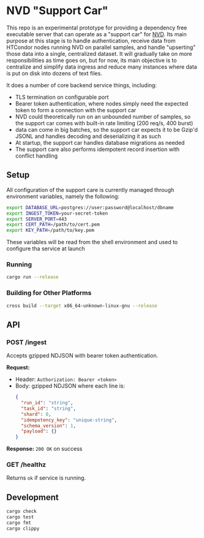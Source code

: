 # NVD "Support Car"

This repo is an experimental prototype for providing a dependency free
executable server that can operate as a "support car" for [NVD](). Its main
purpose at this stage is to handle authentication, receive data from HTCondor
nodes running NVD on parallel samples, and handle "upserting" those data into a
single, centralized dataset. It will gradually take on more responsibilities as
time goes on, but for now, its main objective is to centralize and simplify data
ingress and reduce many instances where data is put on disk into dozens of text
files.

It does a number of core backend service things, including:

- TLS termination on configurable port
- Bearer token authentication, where nodes simply need the expected token to
  form a connection with the support car
- NVD could theoretically run on an unbounded number of samples, so the support
  car comes with built-in rate limiting (200 req/s, 400 burst)
- data can come in big batches, so the support car expects it to be Gzip'd JSONL
  and handles decoding and deserializing it as such
- At startup, the support car handles database migrations as needed
- The support care also performs idempotent record insertion with conflict
  handling

## Setup

All configuration of the support care is currently managed through environment
variables, namely the following:

```bash
export DATABASE_URL=postgres://user:password@localhost/dbname
export INGEST_TOKEN=your-secret-token
export SERVER_PORT=443
export CERT_PATH=/path/to/cert.pem
export KEY_PATH=/path/to/key.pem
```

These variables will be read from the shell environment and used to configure
tha service at launch

### Running

```bash
cargo run --release
```

### Building for Other Platforms

```bash
cross build --target x86_64-unknown-linux-gnu --release
```

## API

### POST /ingest

Accepts gzipped NDJSON with bearer token authentication.

**Request:**

- Header: `Authorization: Bearer <token>`
- Body: gzipped NDJSON where each line is:
  ```json
  {
    "run_id": "string",
    "task_id": "string",
    "shard": 0,
    "idempotency_key": "unique-string",
    "schema_version": 1,
    "payload": {}
  }
  ```

**Response:** `200 OK` on success

### GET /healthz

Returns `ok` if service is running.

## Development

```bash
cargo check
cargo test
cargo fmt
cargo clippy
```
